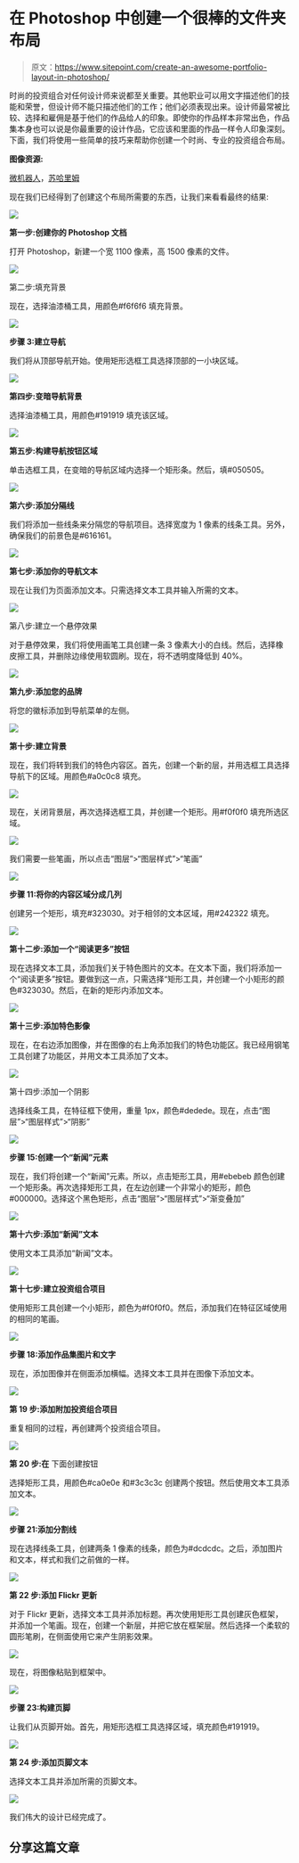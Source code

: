 # 在 Photoshop 中创建一个很棒的文件夹布局

> 原文：<https://www.sitepoint.com/create-an-awesome-portfolio-layout-in-photoshop/>

时尚的投资组合对任何设计师来说都至关重要。其他职业可以用文字描述他们的技能和荣誉，但设计师不能只描述他们的工作；他们必须表现出来。设计师最常被比较、选择和雇佣是基于他们的作品给人的印象。即使你的作品样本非常出色，作品集本身也可以说是你最重要的设计作品，它应该和里面的作品一样令人印象深刻。下面，我们将使用一些简单的技巧来帮助你创建一个时尚、专业的投资组合布局。

**图像资源:**

[微机器人](https://new.microbot.ch/)，[苏哈里姆](http://www.behance.net/sugarrhyme)

现在我们已经得到了创建这个布局所需要的东西，让我们来看看最终的结果:

[![](img/aafc5ae0a47a962bd55652be8c709da7.png)](https://www.sitepoint.com/wp-content/uploads/2012/02/Final-result2.jpg)

**第一步:创建你的 Photoshop 文档** 

打开 Photoshop，新建一个宽 1100 像素，高 1500 像素的文件。

[![](img/d309692bab6d6df351682b1307296a44.png)](https://www.sitepoint.com/wp-content/uploads/2012/02/Step-1.jpg)

第二步:填充背景

现在，选择油漆桶工具，用颜色#f6f6f6 填充背景。

[![](img/5caf706f160aaab547a2c74afb576a45.png)](https://www.sitepoint.com/wp-content/uploads/2012/02/Step-2.jpg)

**步骤 3:建立导航** 

我们将从顶部导航开始。使用矩形选框工具选择顶部的一小块区域。

[![](img/c38c431b521886446a6d61a80e9041b3.png)](https://www.sitepoint.com/wp-content/uploads/2012/02/Step-3.jpg)

**第四步:变暗导航背景** 

选择油漆桶工具，用颜色#191919 填充该区域。

[![](img/8b5fc6aa49482212b3ca7a375bbc06e1.png)](https://www.sitepoint.com/wp-content/uploads/2012/02/Step-4.jpg)

**第五步:构建导航按钮区域** 

单击选框工具，在变暗的导航区域内选择一个矩形条。然后，填#050505。

[![](img/9e6c8b5a199885a83264cc78526f1e76.png)](https://www.sitepoint.com/wp-content/uploads/2012/02/Step-5.jpg)

**第六步:添加分隔线** 

我们将添加一些线条来分隔您的导航项目。选择宽度为 1 像素的线条工具。另外，确保我们的前景色是#616161。

[![](img/84cc5eccc38bffb1d0305b63d1b4ea45.png)](https://www.sitepoint.com/wp-content/uploads/2012/02/Step-6.jpg)

**第七步:添加你的导航文本** 

现在让我们为页面添加文本。只需选择文本工具并输入所需的文本。

[![](img/e8e6720b8bb9a68b26bc97070ff4d672.png)](https://www.sitepoint.com/wp-content/uploads/2012/02/Step-7.jpg)

第八步:建立一个悬停效果

对于悬停效果，我们将使用画笔工具创建一条 3 像素大小的白线。然后，选择橡皮擦工具，并删除边缘使用软圆刷。现在，将不透明度降低到 40%。

[![](img/e0602a9ebf78aeb47339adb2781f0738.png)](https://www.sitepoint.com/wp-content/uploads/2012/02/Step-8.jpg)

**第九步:添加您的品牌** 

将您的徽标添加到导航菜单的左侧。

[![](img/799c2f9ca75c0fe82e33dbc48eb7dd62.png)](https://www.sitepoint.com/wp-content/uploads/2012/02/Step-9.jpg)

**第十步:建立背景** 

现在，我们将转到我们的特色内容区。首先，创建一个新的层，并用选框工具选择导航下的区域。用颜色#a0c0c8 填充。

[![](img/d7392e1d901f5910e880ee25f1919534.png)](https://www.sitepoint.com/wp-content/uploads/2012/02/Step-10a.jpg)

现在，关闭背景层，再次选择选框工具，并创建一个矩形。用#f0f0f0 填充所选区域。

[![](img/691394ee836a929b54b604e8908eebae.png)](https://www.sitepoint.com/wp-content/uploads/2012/02/Step-10b.jpg)

我们需要一些笔画，所以点击“图层”>“图层样式”>“笔画”

[![](img/ec8ee4f6c18a0925647c0364b6cd0467.png)](https://www.sitepoint.com/wp-content/uploads/2012/02/Step-10c.jpg)

**步骤 11:将你的内容区域分成几列** 

创建另一个矩形，填充#323030。对于相邻的文本区域，用#242322 填充。

[![](img/2e159e1697f4d6ffcddc5356f140e1e9.png)](https://www.sitepoint.com/wp-content/uploads/2012/02/Step-11.jpg)

**第十二步:添加一个“阅读更多”按钮** 

现在选择文本工具，添加我们关于特色图片的文本。在文本下面，我们将添加一个“阅读更多”按钮。要做到这一点，只需选择“矩形工具，并创建一个小矩形的颜色#323030。然后，在新的矩形内添加文本。

[![](img/e6d58652c1a46149189f11b83bfe620c.png)](https://www.sitepoint.com/wp-content/uploads/2012/02/Step-12.jpg)

**第十三步:添加特色影像** 

现在，在右边添加图像，并在图像的右上角添加我们的特色功能区。我已经用钢笔工具创建了功能区，并用文本工具添加了文本。

[![](img/ceaabc547dee49493e3f1f9d20102c0d.png)](https://www.sitepoint.com/wp-content/uploads/2012/02/Step-13.jpg)

第十四步:添加一个阴影

选择线条工具，在特征框下使用，重量 1px，颜色#dedede。现在，点击“图层”>“图层样式”>“阴影”

[![](img/8ae4c33485224e709808cc61aa9a1b85.png)](https://www.sitepoint.com/wp-content/uploads/2012/02/Step-14.jpg)

**步骤 15:创建一个“新闻”元素** 

现在，我们将创建一个“新闻”元素。所以，点击矩形工具，用#ebebeb 颜色创建一个矩形条。再次选择矩形工具，在左边创建一个非常小的矩形，颜色#000000。选择这个黑色矩形，点击“图层”>“图层样式”>“渐变叠加”

[![](img/7462aaf513a37059420f7be201c9d7ea.png)](https://www.sitepoint.com/wp-content/uploads/2012/02/Step-15.jpg)

**第十六步:添加“新闻”文本** 

使用文本工具添加“新闻”文本。

[![](img/e9f16bd8a85ae9ea14be2522f715c306.png)](https://www.sitepoint.com/wp-content/uploads/2012/02/Step-16.jpg)

**第十七步:建立投资组合项目** 

使用矩形工具创建一个小矩形，颜色为#f0f0f0。然后，添加我们在特征区域使用的相同的笔画。

[![](img/cf365fb7533880b138abc221290e1242.png)](https://www.sitepoint.com/wp-content/uploads/2012/02/Step-17.jpg)

**步骤 18:添加作品集图片和文字** 

现在，添加图像并在侧面添加横幅。选择文本工具并在图像下添加文本。

[![](img/87ce48b311660c580bc3d9a07cc91e17.png)](https://www.sitepoint.com/wp-content/uploads/2012/02/Step-18.jpg)

**第 19 步:添加附加投资组合项目** 

重复相同的过程，再创建两个投资组合项目。

[![](img/782918578b57512a91e32c5ba62fd342.png)](https://www.sitepoint.com/wp-content/uploads/2012/02/Step-19.jpg)

**第 20 步:在** 下面创建按钮

选择矩形工具，用颜色#ca0e0e 和#3c3c3c 创建两个按钮。然后使用文本工具添加文本。

[![](img/e1f3d3f015034fda4118bc4399589318.png)](https://www.sitepoint.com/wp-content/uploads/2012/02/Step-20.jpg)

**步骤 21:添加分割线** 

现在选择线条工具，创建两条 1 像素的线条，颜色为#dcdcdc。之后，添加图片和文本，样式和我们之前做的一样。

[![](img/1b7bcb250ec632e6f35f69b568a67dc0.png)](https://www.sitepoint.com/wp-content/uploads/2012/02/Step-21.jpg)

**第 22 步:添加 Flickr 更新** 

对于 Flickr 更新，选择文本工具并添加标题。再次使用矩形工具创建灰色框架，并添加一个笔画。现在，创建一个新层，并把它放在框架层。然后选择一个柔软的圆形笔刷，在侧面使用它来产生阴影效果。

[![](img/95ccbf2dbd5ca6ab656b4a055b0c600b.png)](https://www.sitepoint.com/wp-content/uploads/2012/02/Step-22.jpg)

现在，将图像粘贴到框架中。

[![](img/a5e5224551f0fa738bfcc41a4395ef88.png)](https://www.sitepoint.com/wp-content/uploads/2012/02/Step-22b.jpg)

**步骤 23:构建页脚** 

让我们从页脚开始。首先，用矩形选框工具选择区域，填充颜色#191919。

[![](img/f5c1b98144b2d1d410e2b299e43bc05e.png)](https://www.sitepoint.com/wp-content/uploads/2012/02/Step-23.jpg)

**第 24 步:添加页脚文本** 

选择文本工具并添加所需的页脚文本。

[![](img/0196a6a512db812508c4cc5b7ea4ebef.png)](https://www.sitepoint.com/wp-content/uploads/2012/02/Step-24.jpg)

我们伟大的设计已经完成了。

## 分享这篇文章